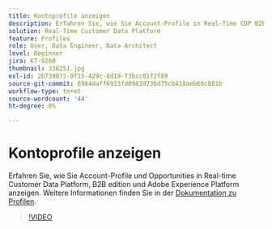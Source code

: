 ```yaml
---
title: Kontoprofile anzeigen
description: Erfahren Sie, wie Sie Account-Profile in Real-Time CDP B2B edition anzeigen.
solution: Real-Time Customer Data Platform
feature: Profiles
role: User, Data Engineer, Data Architect
level: Beginner
jira: KT-9260
thumbnail: 338251.jpg
exl-id: 2b739872-0f15-429c-8d19-f3bcc81f2f89
source-git-commit: 8984daff6933fd0983d736d75cb418aeb69c881b
workflow-type: tm+mt
source-wordcount: '44'
ht-degree: 0%

---
```


# Kontoprofile anzeigen

Erfahren Sie, wie Sie Account-Profile und Opportunities in Real-time Customer Data Platform, B2B edition und Adobe Experience Platform anzeigen. Weitere Informationen finden Sie in der [Dokumentation zu Profilen](https://experienceleague.adobe.com/docs/experience-platform/rtcdp/profile/profile-browse.html).

>[!VIDEO](https://video.tv.adobe.com/v/338251?learn=on)

